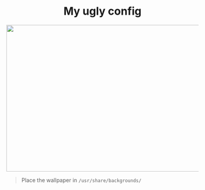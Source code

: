 
<div align="center">
<h1>My ugly config </h1>
<img src="https://github.com/pranavbaburaj/dotfiles/assets/70764593/6a979b54-0531-4722-b329-d9f5f6196555" width="683" height="384">
</div>


> Place the wallpaper in `/usr/share/backgrounds/`